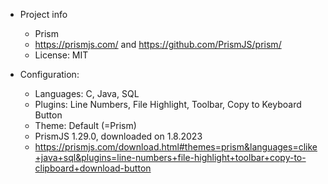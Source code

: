 - Project info
    - Prism
    - https://prismjs.com/ and https://github.com/PrismJS/prism/
    - License: MIT

- Configuration:
    - Languages: C, Java, SQL
    - Plugins: Line Numbers, File Highlight, Toolbar, Copy to Keyboard Button
    - Theme: Default (=Prism)
    - PrismJS 1.29.0, downloaded on 1.8.2023
    - https://prismjs.com/download.html#themes=prism&languages=clike+java+sql&plugins=line-numbers+file-highlight+toolbar+copy-to-clipboard+download-button